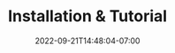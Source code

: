 ---
title: "Installation & Tutorial"
date: 2022-09-21T14:48:04-07:00
weight: 123
draft: true
pre: "<b>- </b>"
---